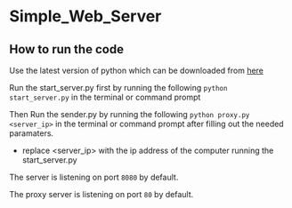 # Simple_Web_Server

## How to run the code
Use the latest version of python which can be downloaded from [here](https://www.python.org/downloads/)

Run the start_server.py first by running the following `python start_server.py` in the terminal or command prompt

Then Run the sender.py by running the following `python proxy.py <server_ip>` in the terminal or command prompt after filling out the needed paramaters.

* replace <server_ip> with the ip address of the computer running the start_server.py

The server is listening on port `8080` by default.

The proxy server is listening on port `80` by default.